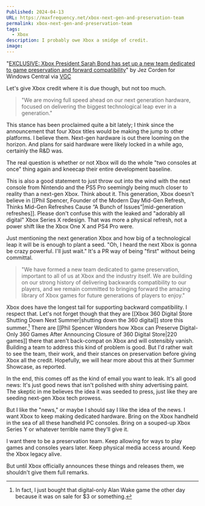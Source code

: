 ```yaml
---
Published: 2024-04-13
URL: https://maxfrequency.net/xbox-next-gen-and-preservation-team
permalink: xbox-next-gen-and-preservation-team
tags:
  - Xbox
description: I probably owe Xbox a smidge of credit.
image:
---
```

"[EXCLUSIVE: Xbox President Sarah Bond has set up a new team dedicated to game preservation and forward compatibility](https://www.windowscentral.com/gaming/xbox/exclusive-xbox-president-sarah-bond-has-set-up-a-new-team-dedicated-to-game-preservation-and-forward-compatibility)" by Jez Corden for Windows Central via [VGC](https://www.videogameschronicle.com/news/xbox-has-established-a-team-dedicated-to-game-preservation/)

Let's give Xbox credit where it is due though, but not too much.

> "We are moving full speed ahead on our next generation hardware, focused on delivering the biggest technological leap ever in a generation."

This stance has been proclaimed quite a bit lately; I think since the announcement that four Xbox titles would be making the jump to other platforms. I believe them. Next-gen hardware is out there looming on the horizon. And plans for said hardware were likely locked in a while ago, certainly the R&D was.

The real question is whether or not Xbox will do the whole "two consoles at once" thing again and kneecap their entire development baseline.

This is also a good statement to just throw out into the wind with the next console from Nintendo and the PS5 Pro seemingly being much closer to reality than a next-gen Xbox. Think about it. This generation, Xbox doesn't believe in [[Phil Spencer, Founder of the Modern Day Mid-Gen Refresh, Thinks Mid-Gen Refreshes Cause “A Bunch of Issues”|mid-generation refreshes]]. Please don't confuse this with the leaked and "adorably all digital" Xbox Series X redesign. That was more a physical refresh, not a power shift like the Xbox One X and PS4 Pro were.

Just mentioning the next generation Xbox and how big of a technological leap it will be is enough to plant a seed. "Oh, I heard the next Xbox is gonna be crazy powerful. I'll just wait." It's a PR way of being "first" without being committal. 

> "We have formed a new team dedicated to game preservation, important to all of us at Xbox and the industry itself. We are building on our strong history of delivering backwards compatibility to our players, and we remain committed to bringing forward the amazing library of Xbox games for future generations of players to enjoy."

Xbox does have the longest tail for supporting backward compatibility. I respect that. Let's not forget though that they are [[Xbox 360 Digital Store Shutting Down Next Summer|shutting down the 360 digital]] store this summer.[^1] There are [[Phil Spencer Wonders how Xbox can Preserve Digital-Only 360 Games After Announcing Closure of 360 Digital Store|220 games]] there that aren't back-compat on Xbox and will ostensibly vanish. Building a team to address this kind of problem is good. But I'd rather wait to see the team, their work, and their stances on preservation before giving Xbox all the credit. Hopefully, we will hear more about this at their Summer Showcase, as reported. 

In the end, this comes off as the kind of email you want to leak. It's all good news: It's just good news that isn't polished with shiny advertising paint. The skeptic in me believes the idea it was seeded to press, just like they are seeding next-gen Xbox tech prowess. 

But I like the "news," or maybe I should say I like the idea of the news. I want Xbox to keep making dedicated hardware. Bring on the Xbox handheld in the sea of all these handheld PC consoles. Bring on a souped-up Xbox Series Y or whatever terrible name they'll give it. 

I want there to be a preservation team. Keep allowing for ways to play games and consoles years later. Keep physical media access around. Keep the Xbox legacy alive. 

But until Xbox officially announces these things and releases them, we shouldn't give them full remarks.

[^1]: In fact, I just bought that digital-only Alan Wake game the other day because it was on sale for $3 or something. 